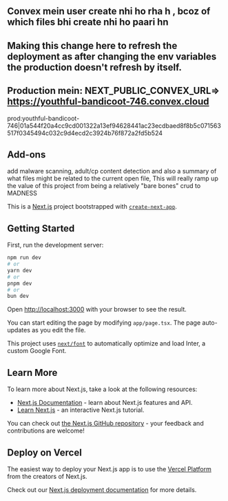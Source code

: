 ## Convex mein user create nhi ho rha h , bcoz of which files bhi create nhi ho paari hn
## Making this change here to refresh the deployment as after changing the env variables the production doesn't refresh by itself.
## Production mein: NEXT_PUBLIC_CONVEX_URL=> https://youthful-bandicoot-746.convex.cloud
prod:youthful-bandicoot-746|01a544f20a4cc9cd001322a13ef94628441ac23ecdbaed8f8b5c071563517f0345494c032c9d4ecd2c3924b76f872a2fd5b524

## Add-ons

add malware scanning, adult/cp content detection and also a summary of what files might be related to the current open file, This will really ramp up the value of this project from being a relatively "bare bones" crud to MADNESS

This is a [Next.js](https://nextjs.org/) project bootstrapped with [`create-next-app`](https://github.com/vercel/next.js/tree/canary/packages/create-next-app).

## Getting Started

First, run the development server:

```bash
npm run dev
# or
yarn dev
# or
pnpm dev
# or
bun dev
```

Open [http://localhost:3000](http://localhost:3000) with your browser to see the result.

You can start editing the page by modifying `app/page.tsx`. The page auto-updates as you edit the file.

This project uses [`next/font`](https://nextjs.org/docs/basic-features/font-optimization) to automatically optimize and load Inter, a custom Google Font.

## Learn More

To learn more about Next.js, take a look at the following resources:

- [Next.js Documentation](https://nextjs.org/docs) - learn about Next.js features and API.
- [Learn Next.js](https://nextjs.org/learn) - an interactive Next.js tutorial.

You can check out [the Next.js GitHub repository](https://github.com/vercel/next.js/) - your feedback and contributions are welcome!

## Deploy on Vercel

The easiest way to deploy your Next.js app is to use the [Vercel Platform](https://vercel.com/new?utm_medium=default-template&filter=next.js&utm_source=create-next-app&utm_campaign=create-next-app-readme) from the creators of Next.js.

Check out our [Next.js deployment documentation](https://nextjs.org/docs/deployment) for more details.
